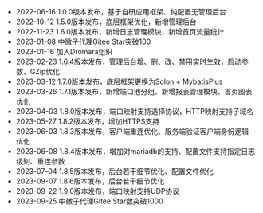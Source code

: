 - 2022-06-16 1.0.0版本发布，基于自研应用框架、纯配置无管理后台
- 2022-10-12 1.5.0版本发布，底层框架优化，新增管理后台
- 2022-11-23 1.6.0版本发布，新增日志管理模块，新增首页流量统计
- 2023-01-08 中微子代理Gitee Star突破100
- 2023-01-16 加入Dromara组织
- 2023-02-23 1.6.4版本发布，管理后台增、删、改、禁用实时生效，启动参数、GZip优化
- 2023-03-12 1.7.0版本发布，底层框架更换为Solon + MybatisPlus
- 2023-03-26 1.7.1版本发布，新增端口池分组、新增报表管理模块、首页图表优化
- 2023-04-03 1.8.0版本发布，端口映射支持选择协议，HTTP映射支持子域名
- 2023-05-27 1.8.2版本发布，增加HTTPS支持
- 2023-06-03 1.8.3版本发布，客户端重连优化、服务端验证客户端身份逻辑优化
- 2023-06-08 1.8.4版本发布，增加对mariadb的支持、配置文件支持指定日志级别、重连参数
- 2023-07-04 1.8.5版本发布，后台若干细节优化、配置文件优化
- 2023-09-07 1.8.6版本发布，后台若干细节优化
- 2023-09-22 1.9.0版本发布，端口映射支持UDP协议
- 2023-09-25 中微子代理Gitee Star数突破1000
